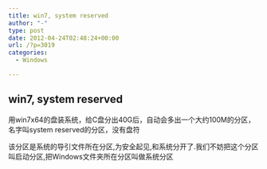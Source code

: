 ```yaml
---
title: win7, system reserved
author: "-"
type: post
date: 2012-04-24T02:48:24+00:00
url: /?p=3019
categories:
  - Windows

---
```

## win7, system reserved
用win7x64的盘装系统，给C盘分出40G后，自动会多出一个大约100M的分区，名字叫system reserved的分区，没有盘符

该分区是系统的导引文件所在分区,为安全起见,和系统分开了.我们不妨把这个分区叫启动分区,把Windows文件夹所在分区叫做系统分区